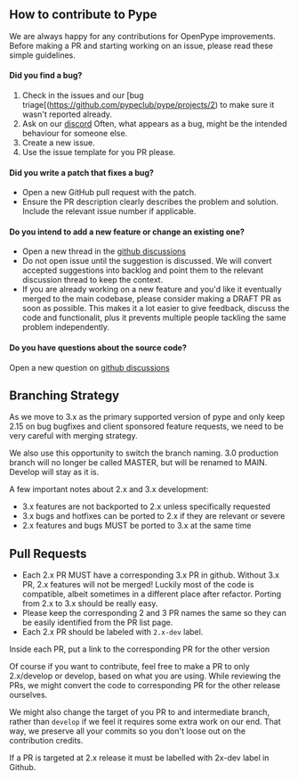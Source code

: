 ## How to contribute to Pype

We are always happy for any contributions for OpenPype improvements. Before making a PR and starting working on an issue, please read these simple guidelines.

#### **Did you find a bug?**

1. Check in the issues and our [bug triage[(https://github.com/pypeclub/pype/projects/2) to make sure it wasn't reported already.
2. Ask on our [discord](http://pype.community/chat) Often, what appears as a bug, might be the intended behaviour for someone else.
3. Create a new issue.
4. Use the issue template for you PR please.


#### **Did you write a patch that fixes a bug?**

- Open a new GitHub pull request with the patch.
- Ensure the PR description clearly describes the problem and solution. Include the relevant issue number if applicable.

#### **Do you intend to add a new feature or change an existing one?**

- Open a new thread in the [github discussions](https://github.com/pypeclub/pype/discussions/new)
- Do not open issue until the suggestion is discussed. We will convert accepted suggestions into backlog and point them to the relevant discussion thread to keep the context.
- If you are already working on a new feature and you'd like it eventually merged to the main codebase, please consider making a DRAFT PR as soon as possible. This makes it a lot easier to give feedback, discuss the code and functionalit, plus it prevents multiple people tackling the same problem independently. 

#### **Do you have questions about the source code?**

Open a new question on [github discussions](https://github.com/pypeclub/pype/discussions/new)

## Branching Strategy

As we move to 3.x as the primary supported version of pype and only keep 2.15 on bug bugfixes and client sponsored feature requests, we need to be very careful with merging strategy.

We also use this opportunity to switch the branch naming. 3.0 production branch will no longer be called MASTER,  but will be renamed to MAIN. Develop will stay as it is.

A few important notes about 2.x and 3.x development:

- 3.x features are not backported to 2.x unless specifically requested
- 3.x bugs and hotfixes can be ported to 2.x if they are relevant or severe
- 2.x features and bugs MUST be ported to 3.x at the same time

## Pull Requests

- Each 2.x PR MUST have a corresponding 3.x PR in github. Without 3.x PR, 2.x features will not be merged! Luckily most of the code is compatible, albeit sometimes in a different place after refactor. Porting from 2.x to 3.x should be really easy.
- Please keep the corresponding 2 and 3 PR names the same so they can be easily identified from the PR list page.
- Each 2.x PR should be labeled with `2.x-dev` label.

Inside each PR, put a link to the corresponding PR for the other version

Of course if you want to contribute, feel free to make a PR to only 2.x/develop or develop, based on what you are using. While reviewing the PRs, we might convert the code to corresponding PR for the other release ourselves. 

We might also change the target of you PR to and intermediate branch, rather than `develop` if we feel it requires some extra work on our end. That way, we preserve all your commits so you don't loose out on the contribution credits.


If a PR is targeted at 2.x release it must be labelled with 2x-dev label in Github.   
